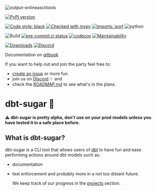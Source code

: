 ![output-onlineasciitools](https://user-images.githubusercontent.com/4304794/116912589-b806ac80-ac48-11eb-9094-813a0502eb94.png)

[![PyPI version](https://badge.fury.io/py/dbt-sugar.svg)](https://badge.fury.io/py/dbt-sugar)

[![Code style: black](https://img.shields.io/badge/code%20style-black-000000.svg)](https://github.com/ambv/black)
[![Checked with mypy](http://www.mypy-lang.org/static/mypy_badge.svg)](http://mypy-lang.org/)
[![Imports: isort](https://img.shields.io/badge/%20imports-isort-%231674b1?style=flat&labelColor=ef8336)](https://pycqa.github.io/isort/)
![python](https://img.shields.io/badge/python-3.6%20%7C%203.7%20%7C%203.8%20%7C%203.9-blue)

![Build](https://github.com/bitpicky/dbt-sugar/actions/workflows/main_ci.yml/badge.svg)
[![pre-commit.ci status](https://results.pre-commit.ci/badge/github/bitpicky/dbt-sugar/main.svg)](https://results.pre-commit.ci/latest/github/bitpicky/dbt-sugar/main)
[![codecov](https://codecov.io/gh/bitpicky/dbt-sugar/branch/main/graph/badge.svg?token=JB0E0LZDW1)](https://codecov.io/gh/bitpicky/dbt-sugar)
[![Maintainability](https://api.codeclimate.com/v1/badges/1e6a887de605ef8e0eca/maintainability)](https://codeclimate.com/github/bitpicky/dbt-sugar/maintainability)

[![Downloads](https://pepy.tech/badge/dbt-sugar)](https://pepy.tech/project/dbt-sugar)
[![Discord](https://img.shields.io/discord/752101657218908281?label=discord)](https://discord.gg/cQB49ejbCA)

Documentation on [gitbook](https://bitpicky.gitbook.io/dbt-sugar/)

If you want to help out and join the party feel free to:

- [create an issue](https://github.com/bitpicky/dbt-sugar/issues) or more fun
- join us on [Discord](https://discord.gg/cQB49ejbCA) :sparkles: and
- check the [ROADMAP.md](ROADMAP.md) to see what's in the plans.

# dbt-sugar :candy:

:warning: **dbt-sugar is pretty alpha, don't use on your prod models unless you have tested it in a safe place before.**

## What is dbt-sugar?

dbt-sugar is a CLI tool that allows users of [dbt](https://www.getdbt.com/) to have fun and ease performing actions around dbt models such as:

- documentation
- test enforcement
  and probably more in a not too distant future.

  We keep track of our progress in the [projects](https://github.com/bitpicky/dbt-sugar/projects) section.
